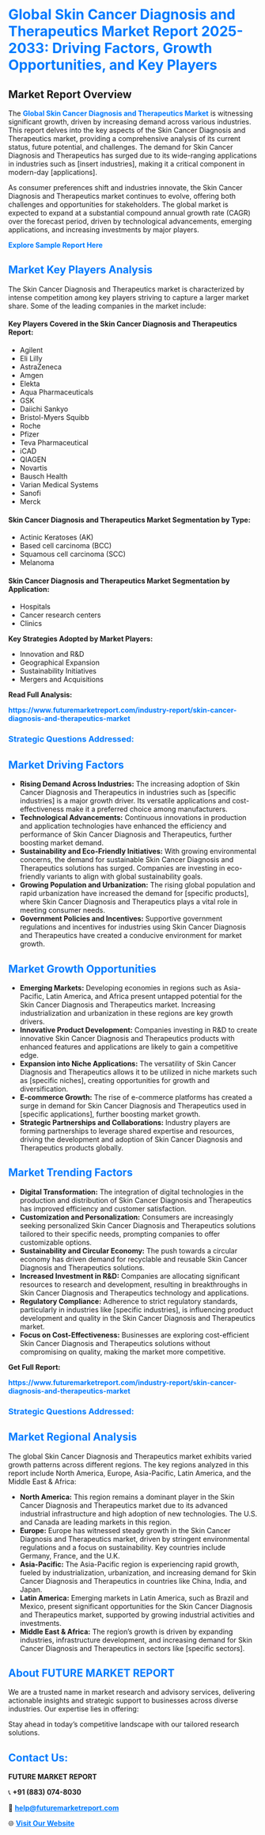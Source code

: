 <h1 style="color: #007BFF;">Global Skin Cancer Diagnosis and Therapeutics Market Report 2025-2033: Driving Factors, Growth Opportunities, and Key Players</h1>

<section id="overview">
<h2>Market Report Overview</h2>
<p>The <a href="https://www.futuremarketreport.com/industry-report/skin-cancer-diagnosis-and-therapeutics-market" style="color: #007BFF; text-decoration: none;"><strong>Global Skin Cancer Diagnosis and Therapeutics Market</strong></a> is witnessing significant growth, driven by increasing demand across various industries. This report delves into the key aspects of the Skin Cancer Diagnosis and Therapeutics market, providing a comprehensive analysis of its current status, future potential, and challenges. The demand for Skin Cancer Diagnosis and Therapeutics has surged due to its wide-ranging applications in industries such as [insert industries], making it a critical component in modern-day [applications].</p>
<p>As consumer preferences shift and industries innovate, the Skin Cancer Diagnosis and Therapeutics market continues to evolve, offering both challenges and opportunities for stakeholders. The global market is expected to expand at a substantial compound annual growth rate (CAGR) over the forecast period, driven by technological advancements, emerging applications, and increasing investments by major players.</p>
</section>

<section id="overview">
<p><a href="https://www.futuremarketreport.com/request-sample/reportId=82747" style="color: #007BFF; text-decoration: none;"><strong>Explore Sample Report Here</strong></a></p>
</section>

<section id="key-players">
<h2 style="color: #007BFF;">Market Key Players Analysis</h2>
<p>The Skin Cancer Diagnosis and Therapeutics market is characterized by intense competition among key players striving to capture a larger market share. Some of the leading companies in the market include:</p>
<h4>Key Players Covered in the Skin Cancer Diagnosis and Therapeutics Report:</h4>
<ul><li>Agilent</li><li>Eli Lilly</li><li>AstraZeneca</li><li>Amgen</li><li>Elekta</li><li>Aqua Pharmaceuticals</li><li>GSK</li><li>Daiichi Sankyo</li><li>Bristol-Myers Squibb</li><li>Roche</li><li>Pfizer</li><li>Teva Pharmaceutical</li><li>iCAD</li><li>QIAGEN</li><li>Novartis</li><li>Bausch Health</li><li>Varian Medical Systems</li><li>Sanofi</li><li>Merck</li></ul>
<h4>Skin Cancer Diagnosis and Therapeutics Market Segmentation by Type:</h4>
<ul><li>Actinic Keratoses (AK)</li><li>Based cell carcinoma (BCC)</li><li>Squamous cell carcinoma (SCC)</li><li>Melanoma</li></ul>

<h4>Skin Cancer Diagnosis and Therapeutics Market Segmentation by Application:</h4>
<ul><li>Hospitals</li><li>Cancer research centers</li><li>Clinics</li></ul>
<p><strong>Key Strategies Adopted by Market Players:</strong></p>
<ul>
<li>Innovation and R&D</li>
<li>Geographical Expansion</li>
<li>Sustainability Initiatives</li>
<li>Mergers and Acquisitions</li>
</ul>
</section>

<section>
<p><strong>Read Full Analysis: </strong></p><a href="https://www.futuremarketreport.com/industry-report/skin-cancer-diagnosis-and-therapeutics-market" style="color: #007BFF; text-decoration: none;"><strong>https://www.futuremarketreport.com/industry-report/skin-cancer-diagnosis-and-therapeutics-market</strong></a>
<h3 style="color: #007BFF;">Strategic Questions Addressed:</h3>
</section>

<section id="driving-factors">
<h2 style="color: #007BFF;">Market Driving Factors</h2>
<ul>
<li><strong>Rising Demand Across Industries:</strong> The increasing adoption of Skin Cancer Diagnosis and Therapeutics in industries such as [specific industries] is a major growth driver. Its versatile applications and cost-effectiveness make it a preferred choice among manufacturers.</li>
<li><strong>Technological Advancements:</strong> Continuous innovations in production and application technologies have enhanced the efficiency and performance of Skin Cancer Diagnosis and Therapeutics, further boosting market demand.</li>
<li><strong>Sustainability and Eco-Friendly Initiatives:</strong> With growing environmental concerns, the demand for sustainable Skin Cancer Diagnosis and Therapeutics solutions has surged. Companies are investing in eco-friendly variants to align with global sustainability goals.</li>
<li><strong>Growing Population and Urbanization:</strong> The rising global population and rapid urbanization have increased the demand for [specific products], where Skin Cancer Diagnosis and Therapeutics plays a vital role in meeting consumer needs.</li>
<li><strong>Government Policies and Incentives:</strong> Supportive government regulations and incentives for industries using Skin Cancer Diagnosis and Therapeutics have created a conducive environment for market growth.</li>
</ul>
</section>

<section id="growth-opportunities">
<h2 style="color: #007BFF;">Market Growth Opportunities</h2>
<ul>
<li><strong>Emerging Markets:</strong> Developing economies in regions such as Asia-Pacific, Latin America, and Africa present untapped potential for the Skin Cancer Diagnosis and Therapeutics market. Increasing industrialization and urbanization in these regions are key growth drivers.</li>
<li><strong>Innovative Product Development:</strong> Companies investing in R&D to create innovative Skin Cancer Diagnosis and Therapeutics products with enhanced features and applications are likely to gain a competitive edge.</li>
<li><strong>Expansion into Niche Applications:</strong> The versatility of Skin Cancer Diagnosis and Therapeutics allows it to be utilized in niche markets such as [specific niches], creating opportunities for growth and diversification.</li>
<li><strong>E-commerce Growth:</strong> The rise of e-commerce platforms has created a surge in demand for Skin Cancer Diagnosis and Therapeutics used in [specific applications], further boosting market growth.</li>
<li><strong>Strategic Partnerships and Collaborations:</strong> Industry players are forming partnerships to leverage shared expertise and resources, driving the development and adoption of Skin Cancer Diagnosis and Therapeutics products globally.</li>
</ul>
</section>

<section id="trending-factors">
<h2 style="color: #007BFF;">Market Trending Factors</h2>
<ul>
<li><strong>Digital Transformation:</strong> The integration of digital technologies in the production and distribution of Skin Cancer Diagnosis and Therapeutics has improved efficiency and customer satisfaction.</li>
<li><strong>Customization and Personalization:</strong> Consumers are increasingly seeking personalized Skin Cancer Diagnosis and Therapeutics solutions tailored to their specific needs, prompting companies to offer customizable options.</li>
<li><strong>Sustainability and Circular Economy:</strong> The push towards a circular economy has driven demand for recyclable and reusable Skin Cancer Diagnosis and Therapeutics solutions.</li>
<li><strong>Increased Investment in R&D:</strong> Companies are allocating significant resources to research and development, resulting in breakthroughs in Skin Cancer Diagnosis and Therapeutics technology and applications.</li>
<li><strong>Regulatory Compliance:</strong> Adherence to strict regulatory standards, particularly in industries like [specific industries], is influencing product development and quality in the Skin Cancer Diagnosis and Therapeutics market.</li>
<li><strong>Focus on Cost-Effectiveness:</strong> Businesses are exploring cost-efficient Skin Cancer Diagnosis and Therapeutics solutions without compromising on quality, making the market more competitive.</li>
</ul>
</section>

<section>
<p><strong>Get Full Report: </strong></p><a href="https://www.futuremarketreport.com/industry-report/skin-cancer-diagnosis-and-therapeutics-market" style="color: #007BFF; text-decoration: none;"><strong>https://www.futuremarketreport.com/industry-report/skin-cancer-diagnosis-and-therapeutics-market</strong></a>
<h3 style="color: #007BFF;">Strategic Questions Addressed:</h3>
</section>


<section id="regional-analysis">
<h2 style="color: #007BFF;">Market Regional Analysis</h2>
<p>The global Skin Cancer Diagnosis and Therapeutics market exhibits varied growth patterns across different regions. The key regions analyzed in this report include North America, Europe, Asia-Pacific, Latin America, and the Middle East & Africa:</p>
<ul>
<li><strong>North America:</strong> This region remains a dominant player in the Skin Cancer Diagnosis and Therapeutics market due to its advanced industrial infrastructure and high adoption of new technologies. The U.S. and Canada are leading markets in this region.</li>
<li><strong>Europe:</strong> Europe has witnessed steady growth in the Skin Cancer Diagnosis and Therapeutics market, driven by stringent environmental regulations and a focus on sustainability. Key countries include Germany, France, and the U.K.</li>
<li><strong>Asia-Pacific:</strong> The Asia-Pacific region is experiencing rapid growth, fueled by industrialization, urbanization, and increasing demand for Skin Cancer Diagnosis and Therapeutics in countries like China, India, and Japan.</li>
<li><strong>Latin America:</strong> Emerging markets in Latin America, such as Brazil and Mexico, present significant opportunities for the Skin Cancer Diagnosis and Therapeutics market, supported by growing industrial activities and investments.</li>
<li><strong>Middle East & Africa:</strong> The region’s growth is driven by expanding industries, infrastructure development, and increasing demand for Skin Cancer Diagnosis and Therapeutics in sectors like [specific sectors].</li>
</ul>
</section>

<footer>
<h2 style="color: #007BFF;">About FUTURE MARKET REPORT</h2>
<p>We are a trusted name in market research and advisory services, delivering actionable insights and strategic support to businesses across diverse industries. Our expertise lies in offering:</p>

<p>Stay ahead in today’s competitive landscape with our tailored research solutions.</p>

<h2 style="color: #007BFF;">Contact Us:</h2>
<p><strong>FUTURE MARKET REPORT</strong></p>
<p>📞 <strong>+91 (883) 074-8030</strong></p>
<p>📧 <strong><a href="mailto:help@futuremarketreport.com" style="color: #007BFF;">help@futuremarketreport.com</a></strong></p>
<p>🌐 <strong><a href="https://www.futuremarketreport.com/" style="color: #007BFF;">Visit Our Website</a></strong></p>
</footer>